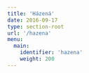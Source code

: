 ```yaml
---
title: 'Házená'
date: 2016-09-17
type: section-root
url: '/hazena'
menu: 
  main:
    identifier: 'hazena'
    weight: 200
---
```

